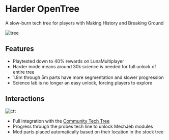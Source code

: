 # Harder OpenTree

A slow-burn tech tree for players with Making History and Breaking Ground

![tree](https://i.imgur.com/E1ttcHp.png)

## Features

* Playtested down to 40% rewards on LunaMultiplayer
* Harder mode means around 30k science is needed for full unlock of entire tree
* 1.8m through 5m parts have more segmentation and slower progression
* Science lab is no longer an easy unlock, forcing players to explore

## Interactions

![ctt](https://i.imgur.com/pOpdwHo.png)

* Full integration with the [Community Tech Tree](https://spacedock.info/mod/534/Community%20Tech%20Tree)
* Progress through the probes tech line to unlock MechJeb modules
* Mod parts placed automatically based on their location in the stock tree
